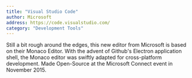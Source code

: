 ```yaml
---
title: "Visual Studio Code"
author: Microsoft
address: https://code.visualstudio.com/
category: "Development Tools"
---
```

Still a bit rough around the edges, this new editor from Microsoft is based on
their Monaco Editor. With the advent of Github's Electron application shell,
the Monaco editor was swiftly adapted for cross-platform development. Made Open-Source
at the Microsoft Connect event in November 2015.